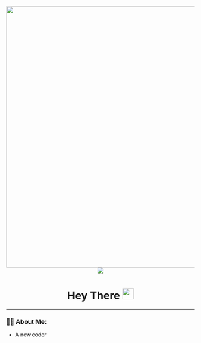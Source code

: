 <div id="header" align="center">
  <img src="https://media.giphy.com/media/k0ijJhqrUP4T2EvmJ1/giphy.gif" width="700"/>
  <div id="badge">
    <a href="https://www.hellotaiwan.ml">
      <img src="https://img.shields.io/badge/guild_site-brightgreen?style=for-the-badge&logo=linkedin&logoColor=white"/>
    </a>
  </div>
  <h1>
    Hey There
    <img src="https://media.giphy.com/media/hvRJCLFzcasrR4ia7z/giphy.gif" width="30px"/>
  </h1>
</div>

---

### :man_technologist: About Me:

- A new coder 

